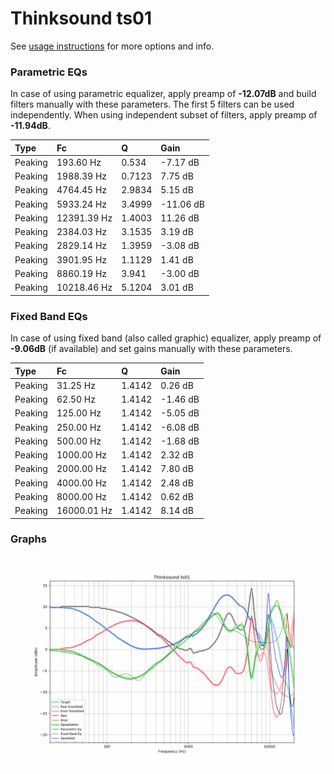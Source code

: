 # Thinksound ts01
See [usage instructions](https://github.com/jaakkopasanen/AutoEq#usage) for more options and info.

### Parametric EQs
In case of using parametric equalizer, apply preamp of **-12.07dB** and build filters manually
with these parameters. The first 5 filters can be used independently.
When using independent subset of filters, apply preamp of **-11.94dB**.

| Type    | Fc          |      Q | Gain      |
|:--------|:------------|:-------|:----------|
| Peaking | 193.60 Hz   | 0.534  | -7.17 dB  |
| Peaking | 1988.39 Hz  | 0.7123 | 7.75 dB   |
| Peaking | 4764.45 Hz  | 2.9834 | 5.15 dB   |
| Peaking | 5933.24 Hz  | 3.4999 | -11.06 dB |
| Peaking | 12391.39 Hz | 1.4003 | 11.26 dB  |
| Peaking | 2384.03 Hz  | 3.1535 | 3.19 dB   |
| Peaking | 2829.14 Hz  | 1.3959 | -3.08 dB  |
| Peaking | 3901.95 Hz  | 1.1129 | 1.41 dB   |
| Peaking | 8860.19 Hz  | 3.941  | -3.00 dB  |
| Peaking | 10218.46 Hz | 5.1204 | 3.01 dB   |

### Fixed Band EQs
In case of using fixed band (also called graphic) equalizer, apply preamp of **-9.06dB**
(if available) and set gains manually with these parameters.

| Type    | Fc          |      Q | Gain     |
|:--------|:------------|:-------|:---------|
| Peaking | 31.25 Hz    | 1.4142 | 0.26 dB  |
| Peaking | 62.50 Hz    | 1.4142 | -1.46 dB |
| Peaking | 125.00 Hz   | 1.4142 | -5.05 dB |
| Peaking | 250.00 Hz   | 1.4142 | -6.08 dB |
| Peaking | 500.00 Hz   | 1.4142 | -1.68 dB |
| Peaking | 1000.00 Hz  | 1.4142 | 2.32 dB  |
| Peaking | 2000.00 Hz  | 1.4142 | 7.80 dB  |
| Peaking | 4000.00 Hz  | 1.4142 | 2.48 dB  |
| Peaking | 8000.00 Hz  | 1.4142 | 0.62 dB  |
| Peaking | 16000.01 Hz | 1.4142 | 8.14 dB  |

### Graphs
![](./Thinksound%20ts01.png)